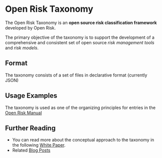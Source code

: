 # Open Risk Taxonomy

The Open Risk Taxonomy is an **open source risk classification framework** developed by Open Risk.

The primary objective of the taxonomy is to support the development of a comprehensive and consistent 
set of open source _risk management tools_ and _risk models_. 

## Format 

The taxonomy consists of a set of files in declarative format (currently JSON)

## Usage Examples

The taxonomy is used as one of the organizing principles for entries in the [Open Risk Manual](http://www.openriskmanual.org/wiki/Risk_Taxonomy)

## Further Reading 
 
* You can read more about the conceptual approach to the taxonomy in the following [White Paper](https://www.openriskmanagement.com/wp-content/uploads/2017/02/OpenRiskWP04_061415.pdf).
* Related [Blog Posts](https://www.openriskmanagement.com/tags/risk-taxonomy/)

